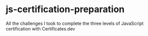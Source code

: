 # js-certification-preparation
All the challenges I took to complete the three levels of JavaScript certification with Certificates.dev

